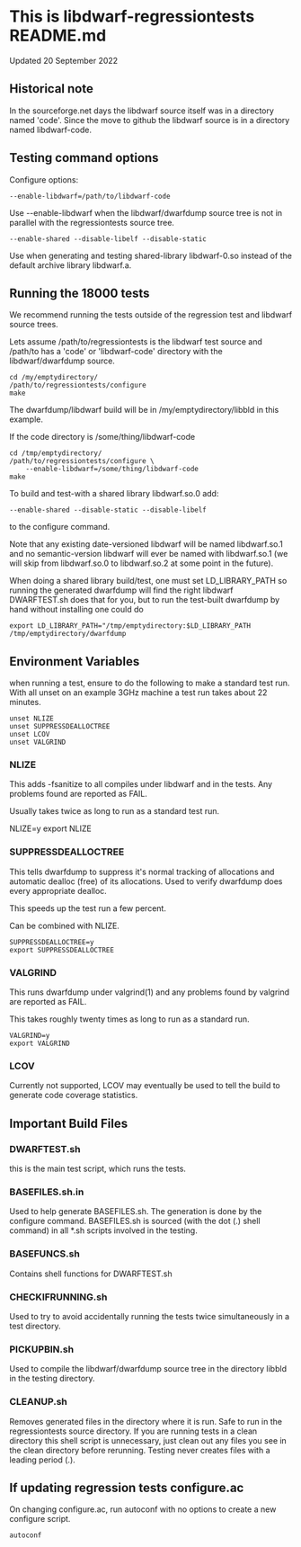 # This is libdwarf-regressiontests README.md

Updated 20 September 2022

## Historical note

In the sourceforge.net days the libdwarf source itself
was in a directory named 'code'. Since the move to
github the libdwarf source is in a directory
named libdwarf-code. 

## Testing command options

Configure options:

    --enable-libdwarf=/path/to/libdwarf-code

Use --enable-libdwarf  when the libdwarf/dwarfdump source tree is
not in parallel with the regressiontests source tree.

    --enable-shared --disable-libelf --disable-static

Use when generating and testing shared-library
libdwarf-0.so instead of the default archive library libdwarf.a.

## Running the 18000 tests

We recommend running the tests outside
of the regression test and libdwarf source trees.

Lets assume  /path/to/regressiontests is the libdwarf test source
and /path/to has a 'code' or 'libdwarf-code'
directory with the libdwarf/dwarfdump source.
 
    cd /my/emptydirectory/
    /path/to/regressiontests/configure
    make

The dwarfdump/libdwarf build will be in
/my/emptydirectory/libbld in this example.

If the code directory is /some/thing/libdwarf-code

    cd /tmp/emptydirectory/
    /path/to/regressiontests/configure \
        --enable-libdwarf=/some/thing/libdwarf-code
    make

To build and test-with a shared library libdwarf.so.0
add:

    --enable-shared --disable-static --disable-libelf

to the configure command.

Note that any existing date-versioned
libdwarf will be named libdwarf.so.1
and no semantic-version libdwarf will ever be
named with libdwarf.so.1 (we will skip from 
libdwarf.so.0 to libdwarf.so.2
at some point in the future).

When doing a shared library build/test, 
one must set LD_LIBRARY_PATH so running the
generated dwarfdump  will find the right libdwarf
DWARFTEST.sh does that for you, but to run
the test-built dwarfdump by hand without installing one could do

    export LD_LIBRARY_PATH="/tmp/emptydirectory:$LD_LIBRARY_PATH
    /tmp/emptydirectory/dwarfdump

## Environment Variables

when running a test, ensure to do the following to
make a standard test run.
With all unset on an example 3GHz machine a test run
takes about 22 minutes.

    unset NLIZE
    unset SUPPRESSDEALLOCTREE
    unset LCOV
    unset VALGRIND


### NLIZE

This adds -fsanitize to all compiles under
libdwarf and in the tests.
Any problems found are reported as FAIL.

Usually takes twice as long to run as a
standard test run. 

   NLIZE=y
   export NLIZE


### SUPPRESSDEALLOCTREE

This tells dwarfdump to suppress it's normal
tracking of allocations and automatic dealloc (free)
of its allocations.
Used to verify dwarfdump does every appropriate 
dealloc.

This speeds up the test run a few percent.

Can be combined with NLIZE.

    SUPPRESSDEALLOCTREE=y
    export SUPPRESSDEALLOCTREE

### VALGRIND

This runs dwarfdump under valgrind(1) 
and any problems found by valgrind are reported
as FAIL.

This takes roughly twenty times as long to run
as a standard run.
   
    VALGRIND=y
    export VALGRIND

### LCOV
   
Currently not supported, LCOV may eventually be used to
tell the build to generate code coverage statistics.

   
## Important Build Files

### DWARFTEST.sh
this is the main test script, which runs the tests.

### BASEFILES.sh.in

Used to help generate BASEFILES.sh. 
The generation is done by the configure command.
BASEFILES.sh is
sourced (with the dot (.) shell command) in all *.sh scripts
involved in the testing.

### BASEFUNCS.sh

Contains shell functions for DWARFTEST.sh

### CHECKIFRUNNING.sh

Used to try to avoid accidentally running the tests
twice simultaneously in a test directory.

### PICKUPBIN.sh

Used to compile the libdwarf/dwarfdump source tree
in the directory libbld in the testing directory.

### CLEANUP.sh

Removes generated files in the directory where 
it is run.
Safe to run in the regressiontests source directory.
If you are running tests in a clean directory
this shell script is unnecessary, just clean
out any files you see in the clean directory
before rerunning.
Testing never creates files with
a leading period (.).

## If updating regression tests configure.ac

On changing configure.ac, run autoconf with no options
to create a new configure script.

    autoconf
